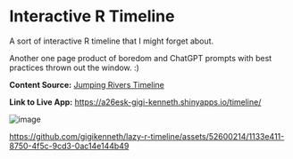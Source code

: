 # Interactive R Timeline
A sort of interactive R timeline that I might forget about.

Another one page product of boredom and ChatGPT prompts with best practices thrown out the window. :)

**Content Source:** [Jumping Rivers Timeline](https://www.jumpingrivers.com/misc/timeline/)

**Link to Live App:** https://a26esk-gigi-kenneth.shinyapps.io/timeline/

![image](https://github.com/gigikenneth/lazy-r-timeline/assets/52600214/a4ae9120-8c66-48da-96f7-435216deac87)

https://github.com/gigikenneth/lazy-r-timeline/assets/52600214/1133e411-8750-4f5c-9cd3-0ac14e144b49

